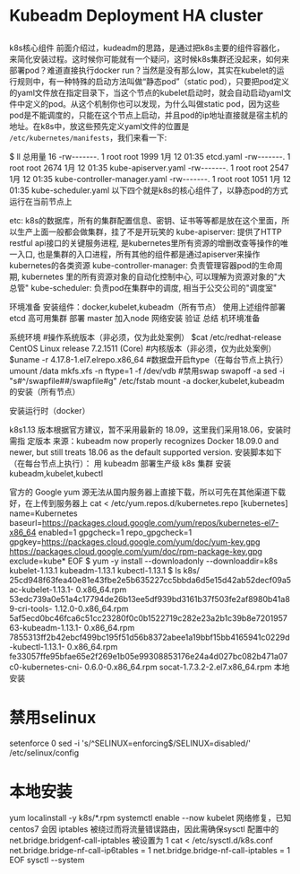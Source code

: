 # Kubeadm Deployment HA cluster

##

k8s核心组件
前面介绍过，kudeadm的思路，是通过把k8s主要的组件容器化，来简化安装过程。这时候你可能就有一个疑问，这时候k8s集群还没起来，如何来部署pod？难道直接执行docker run？当然是没有那么low，其实在kubelet的运行规则中，有一种特殊的启动方法叫做“静态pod”（static pod），只要把pod定义的yaml文件放在指定目录下，当这个节点的kubelet启动时，就会自动启动yaml文件中定义的pod。从这个机制你也可以发现，为什么叫做static pod，因为这些pod是不能调度的，只能在这个节点上启动，并且pod的ip地址直接就是宿主机的地址。在k8s中，放这些预先定义yaml文件的位置是 `/etc/kubernetes/manifests`，我们来看一下:

$ ll
总用量 16
-rw-------. 1 root root 1999 1月 12 01:35 etcd.yaml
-rw-------. 1 root root 2674 1月 12 01:35 kube-apiserver.yaml
-rw-------. 1 root root 2547 1月 12 01:35 kube-controller-manager.yaml
-rw-------. 1 root root 1051 1月 12 01:35 kube-scheduler.yaml
以下四个就是k8s的核心组件了，以静态pod的方式运行在当前节点上

etc: k8s的数据库，所有的集群配置信息、密钥、证书等等都是放在这个里面，所以生产上面一般都会做集群，挂了不是开玩笑的
kube-apiserver: 提供了HTTP restful api接口的关键服务进程, 是kubernetes里所有资源的增删改查等操作的唯一入口, 也是集群的入口进程，所有其他的组件都是通过apiserver来操作kubernetes的各类资源
kube-controller-manager: 负责管理容器pod的生命周期, kubernetes 里的所有资源对象的自动化控制中心, 可以理解为资源对象的"大总管"
kube-scheduler: 负责pod在集群中的调度, 相当于公交公司的"调度室"

环境准备
安装组件：docker,kubelet,kubeadm（所有节点）
使⽤上述组件部署 etcd ⾼可⽤集群
部署 master
加⼊node
⽹络安装
验证
总结
机环境准备

系统环境
#操作系统版本（⾮必须，仅为此处案例）
$cat /etc/redhat-release
CentOS Linux release 7.2.1511 (Core)
#内核版本（⾮必须，仅为此处案例）
$uname -r
4.17.8-1.el7.elrepo.x86_64
#数据盘开启ftype（在每台节点上执⾏）
umount /data
mkfs.xfs -n ftype=1 -f /dev/vdb
#禁⽤swap
swapoff -a
sed -i "s#^/swapfile##/swapfile#g" /etc/fstab
mount -a
docker,kubelet,kubeadm 的安装（所有节点）

安装运⾏时（docker）

k8s1.13 版本根据官⽅建议，暂不采⽤最新的 18.09，这⾥我们采⽤18.06，安装时需指 定版本
来源：kubeadm now properly recognizes Docker 18.09.0 and newer, but still treats 18.06 as the default supported version.
安装脚本如下（在每台节点上执⾏）：
用 kubeadm 部署生产级 k8s 集群
安装 kubeadm,kubelet,kubectl

官⽅的 Google yum 源⽆法从国内服务器上直接下载，所以可先在其他渠道下载好，在上传到服务器上
cat <<EOF > /etc/yum.repos.d/kubernetes.repo
[kubernetes]
name=Kubernetes
baseurl=https://packages.cloud.google.com/yum/repos/kubernetes-el7-x86_64
enabled=1
gpgcheck=1
repo_gpgcheck=1
gpgkey=https://packages.cloud.google.com/yum/doc/yum-key.gpg
https://packages.cloud.google.com/yum/doc/rpm-package-key.gpg
exclude=kube*
EOF
$ yum -y install --downloadonly --downloaddir=k8s kubelet-1.13.1 kubeadm-1.13.1
kubectl-1.13.1
$ ls k8s/
25cd948f63fea40e81e43fbe2e5b635227cc5bbda6d5e15d42ab52decf09a5ac-kubelet-1.13.1-
0.x86_64.rpm
53edc739a0e51a4c17794de26b13ee5df939bd3161b37f503fe2af8980b41a89-cri-tools-
1.12.0-0.x86_64.rpm
5af5ecd0bc46fca6c51cc23280f0c0b1522719c282e23a2b1c39b8e720195763-kubeadm-1.13.1-
0.x86_64.rpm
7855313ff2b42ebcf499bc195f51d56b8372abee1a19bbf15bb4165941c0229d-kubectl-1.13.1-
0.x86_64.rpm
fe33057ffe95bfae65e2f269e1b05e99308853176e24a4d027bc082b471a07c0-kubernetes-cni-
0.6.0-0.x86_64.rpm
socat-1.7.3.2-2.el7.x86_64.rpm
本地安装
# 禁⽤selinux
setenforce 0
sed -i 's/^SELINUX=enforcing$/SELINUX=disabled/' /etc/selinux/config
# 本地安装
yum localinstall -y k8s/*.rpm
systemctl enable --now kubelet
⽹络修复，已知 centos7 会因 iptables 被绕过⽽将流量错误路由，因此需确保sysctl 配置中的 net.bridge.bridgenf-call-iptables 被设置为 1
cat <<EOF > /etc/sysctl.d/k8s.conf
net.bridge.bridge-nf-call-ip6tables = 1
net.bridge.bridge-nf-call-iptables = 1
EOF
sysctl --system
